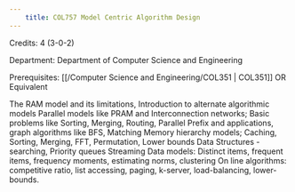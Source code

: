 ```yaml
---
    title: COL757 Model Centric Algorithm Design
---
```

Credits: 4 (3-0-2)

Department: Department of Computer Science and Engineering

Prerequisites: [[/Computer Science and Engineering/COL351 | COL351]] OR Equivalent

The RAM model and its limitations, Introduction to alternate algorithmic models Parallel models like PRAM and Interconnection networks; Basic problems like Sorting, Merging, Routing, Parallel Prefix and applications, graph algorithms like BFS, Matching Memory hierarchy models; Caching, Sorting, Merging, FFT, Permutation, Lower bounds Data Structures - searching, Priority queues Streaming Data models: Distinct items, frequent items, frequency moments, estimating norms, clustering On line algorithms: competitive ratio, list accessing, paging, k-server, load-balancing, lower-bounds.